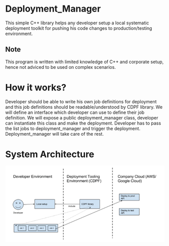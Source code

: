 # Deployment_Manager
This simple C++ library helps any developer setup a local systematic deployment toolkit for pushing his code changes to production/testing environment.

## Note 
This program is written with limited knowledge of C++ and corporate setup, hence not adviced to be used on complex scenarios.

# How it works?
Developer should be able to write his own job definitions for deployment and this job definitions should be readable/understood by CDPF library.
We will define an interface which developer can use to define their job definition.
We will expose a public deployment_manager class, developer can instantiate this class and make the deployment. Developer has to pass the list jobs to deployment_manager and trigger the deployment.
Deployment_manager will take care of the rest.

# System Architecture
![System Architecture](https://github.com/vkdhanaraj/Deployment_Manager/blob/master/Images/system.png)
